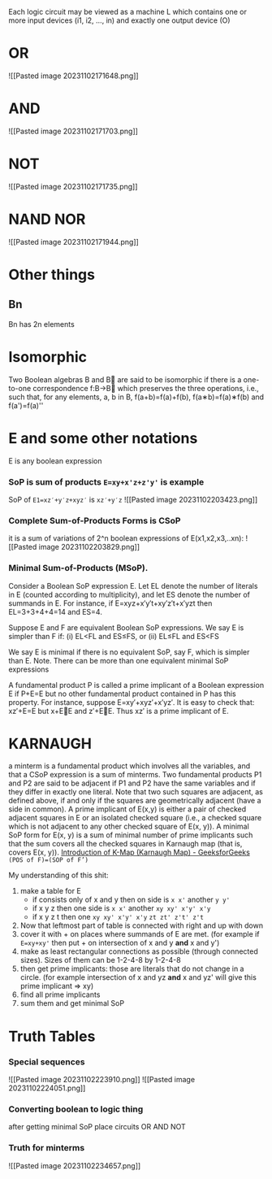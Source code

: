 Each logic circuit may be viewed as a machine L which contains one or more input devices (i1, i2, …, in) and exactly one output device (O)
# OR
![[Pasted image 20231102171648.png]]
# AND
![[Pasted image 20231102171703.png]]
# NOT
![[Pasted image 20231102171735.png]]
# NAND NOR
![[Pasted image 20231102171944.png]]
# Other things
## Bn
Bn has 2n elements
# Isomorphic
Two Boolean algebras B and B are said to be isomorphic if there is a one-to-one correspondence f:B→B which preserves the three operations, i.e., such that, for any elements, a, b in B,
f(a+b)=f(a)+f(b), f(a∗b)=f(a)∗f(b) and f(a')=f(a)''
# E and some other notations
E is any boolean expression
### SoP is sum of products `E=xy+x'z+z'y'` is example
SoP of `E1=xz′+y′z+xyz′` is `xz′+y′z`
![[Pasted image 20231102203423.png]]

### Complete Sum-of-Products Forms is CSoP
it is a sum of variations of 2^n boolean expressions of E(x1,x2,x3,..xn):
![[Pasted image 20231102203829.png]]
### Minimal Sum-of-Products (MSoP).
Consider a Boolean SoP expression E. Let EL denote the number of literals in E (counted according to multiplicity), and let ES denote the number of summands in E. For instance, if E=xyz+x′y′t+xy′z′t+x′yzt then EL=3+3+4+4=14 and ES=4.

Suppose E and F are equivalent Boolean SoP expressions. We say E is simpler than F if:
(i) EL<FL and ES≤FS, or (ii) EL≤FL and ES\<FS

We say E is minimal if there is no equivalent SoP, say F, which is simpler than E.
Note. There can be more than one equivalent minimal SoP expressions

A fundamental product P is called a prime implicant of a Boolean expression E if P+E=E but no other fundamental product contained in P has this property.
For instance, suppose E=xy′+xyz′+x′yz′. It is easy to check that: xz′+E=E but x+EE and z′+EE. Thus xz′ is a prime implicant of E.
# KARNAUGH
a minterm is a fundamental product which involves all the variables, and that a CSoP expression is a sum of minterms.
Two fundamental products P1 and P2 are said to be adjacent if P1 and P2 have the same variables and if they differ in exactly one literal.
Note that two such squares are adjacent, as defined above, if and only if the squares are geometrically adjacent (have a side in common).
A prime implicant of E(x,y) is either a pair of checked adjacent squares in E or an isolated checked square (i.e., a checked square which is not adjacent to any other checked square of E(x, y)).
A minimal SoP form for E(x, y) is a sum of minimal number of prime implicants such that the sum covers all the checked squares in Karnaugh map (that is, covers E(x, y)).
[Introduction of K-Map (Karnaugh Map) - GeeksforGeeks](https://www.geeksforgeeks.org/introduction-of-k-map-karnaugh-map/)
`(POS of F)=(SOP of F’)`

My understanding of this shit:
1) make a table for E
   - if consists only of x and y then on side is `x x'` another `y y'`
   - if x y z then one side is `x x'` another `xy xy' x'y' x'y`
   - if x y z t then one `xy xy' x'y' x'y` `zt zt' z't' z't`
2) Now that leftmost part of table is connected with right and up with down
3) cover it with + on places where summands of E are met. (for example if `E=xy+xy'` then put + on intersection of x and y **and** x and y')
4) make as least rectangular connections as possible (through connected sizes). Sizes of them can be 1-2-4-8 by 1-2-4-8
5) then get prime implicants: those are literals that do not change in a circle. (for example intersection of x and yz **and** x and yz' will give this prime implicant => xy)
6) find all prime implicants
7) sum them and get minimal SoP

# Truth Tables
### Special sequences
![[Pasted image 20231102223910.png]]
![[Pasted image 20231102224051.png]]
### Converting boolean to logic thing
after getting minimal SoP place circuits OR AND NOT
### Truth for minterms
![[Pasted image 20231102234657.png]]